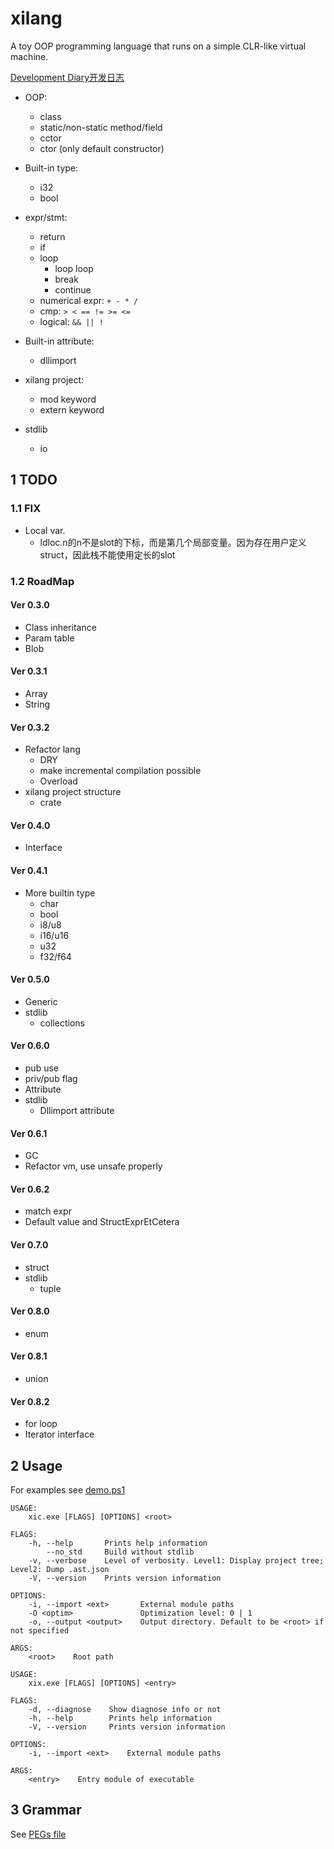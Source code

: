 # xilang

A toy OOP programming language that runs on a simple CLR-like virtual machine.

[Development Diary开发日志](https://xipotatonium.github.io/2021/04/04/XilangDev0/)


* OOP:
  * class
  * static/non-static method/field
  * cctor
  * ctor (only default constructor)
* Built-in type:
  * i32
  * bool
* expr/stmt:
  * return
  * if
  * loop
    * loop loop
    * break
    * continue
  * numerical expr: `+ - * /`
  * cmp: `> < == != >= <=`
  * logical: `&& || !`
* Built-in attribute:
  * dllimport
* xilang project:
  * mod keyword
  * extern keyword

* stdlib
  * io

## 1 TODO

### 1.1 FIX

* Local var. 
  * ldloc.n的n不是slot的下标，而是第几个局部变量。因为存在用户定义struct，因此栈不能使用定长的slot

### 1.2 RoadMap

#### Ver 0.3.0

* Class inheritance
* Param table
* Blob

#### Ver 0.3.1

* Array
* String

#### Ver 0.3.2

* Refactor lang
  * DRY
  * make incremental compilation possible
  * Overload
* xilang project structure
  * crate

#### Ver 0.4.0

* Interface

#### Ver 0.4.1

* More builtin type
  * char
  * bool
  * i8/u8
  * i16/u16
  * u32
  * f32/f64

#### Ver 0.5.0

* Generic
* stdlib
  * collections

#### Ver 0.6.0

* pub use
* priv/pub flag
* Attribute
* stdlib
  * Dllimport attribute

#### Ver 0.6.1

* GC
* Refactor vm, use unsafe properly

#### Ver 0.6.2

* match expr
* Default value and StructExprEtCetera

#### Ver 0.7.0

* struct
* stdlib
  * tuple

#### Ver 0.8.0

* enum

#### Ver 0.8.1

* union

#### Ver 0.8.2

* for loop
* Iterator interface

## 2 Usage

For examples see [demo.ps1](demo.ps1)

```
USAGE:
    xic.exe [FLAGS] [OPTIONS] <root>

FLAGS:
    -h, --help       Prints help information
        --no_std     Build without stdlib
    -v, --verbose    Level of verbosity. Level1: Display project tree; Level2: Dump .ast.json
    -V, --version    Prints version information

OPTIONS:
    -i, --import <ext>       External module paths
    -O <optim>               Optimization level: 0 | 1
    -o, --output <output>    Output directory. Default to be <root> if not specified

ARGS:
    <root>    Root path
```


```
USAGE:
    xix.exe [FLAGS] [OPTIONS] <entry>

FLAGS:
    -d, --diagnose    Show diagnose info or not
    -h, --help        Prints help information
    -V, --version     Prints version information

OPTIONS:
    -i, --import <ext>    External module paths

ARGS:
    <entry>    Entry module of executable
```

## 3 Grammar

See [PEGs file](src/lang/parser/grammar.pest)